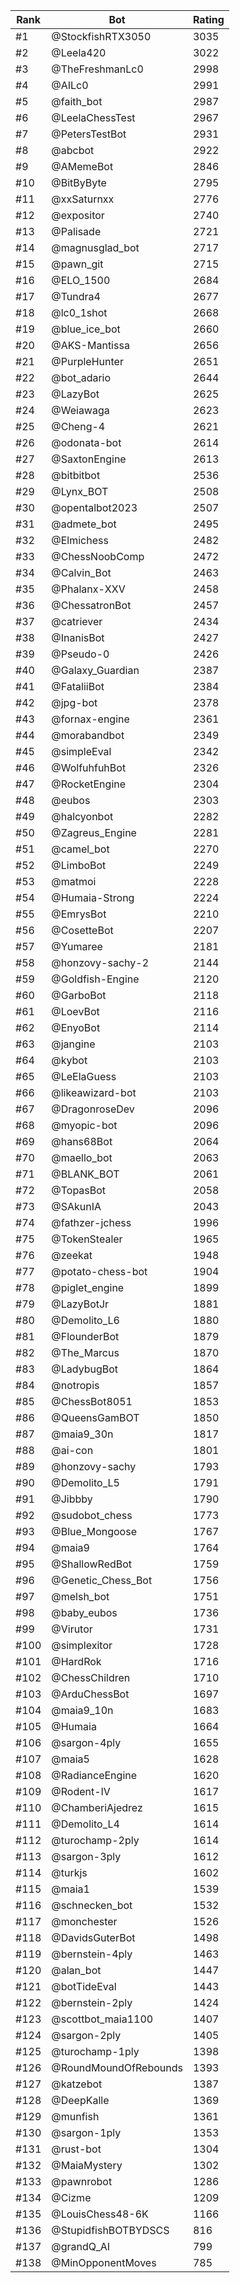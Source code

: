 Rank|Bot|Rating
---|---|---
#1|@StockfishRTX3050|3035
#2|@Leela420|3022
#3|@TheFreshmanLc0|2998
#4|@AILc0|2991
#5|@faith_bot|2987
#6|@LeelaChessTest|2967
#7|@PetersTestBot|2931
#8|@abcbot|2922
#9|@AMemeBot|2846
#10|@BitByByte|2795
#11|@xxSaturnxx|2776
#12|@expositor|2740
#13|@Palisade|2721
#14|@magnusglad_bot|2717
#15|@pawn_git|2715
#16|@ELO_1500|2684
#17|@Tundra4|2677
#18|@lc0_1shot|2668
#19|@blue_ice_bot|2660
#20|@AKS-Mantissa|2656
#21|@PurpleHunter|2651
#22|@bot_adario|2644
#23|@LazyBot|2625
#24|@Weiawaga|2623
#25|@Cheng-4|2621
#26|@odonata-bot|2614
#27|@SaxtonEngine|2613
#28|@bitbitbot|2536
#29|@Lynx_BOT|2508
#30|@opentalbot2023|2507
#31|@admete_bot|2495
#32|@Elmichess|2482
#33|@ChessNoobComp|2472
#34|@Calvin_Bot|2463
#35|@Phalanx-XXV|2458
#36|@ChessatronBot|2457
#37|@catriever|2434
#38|@InanisBot|2427
#39|@Pseudo-0|2426
#40|@Galaxy_Guardian|2387
#41|@FataliiBot|2384
#42|@jpg-bot|2378
#43|@fornax-engine|2361
#44|@morabandbot|2349
#45|@simpleEval|2342
#46|@WolfuhfuhBot|2326
#47|@RocketEngine|2304
#48|@eubos|2303
#49|@halcyonbot|2282
#50|@Zagreus_Engine|2281
#51|@camel_bot|2270
#52|@LimboBot|2249
#53|@matmoi|2228
#54|@Humaia-Strong|2224
#55|@EmrysBot|2210
#56|@CosetteBot|2207
#57|@Yumaree|2181
#58|@honzovy-sachy-2|2144
#59|@Goldfish-Engine|2120
#60|@GarboBot|2118
#61|@LoevBot|2116
#62|@EnyoBot|2114
#63|@jangine|2103
#64|@kybot|2103
#65|@LeElaGuess|2103
#66|@likeawizard-bot|2103
#67|@DragonroseDev|2096
#68|@myopic-bot|2096
#69|@hans68Bot|2064
#70|@maello_bot|2063
#71|@BLANK_BOT|2061
#72|@TopasBot|2058
#73|@SAkunIA|2043
#74|@fathzer-jchess|1996
#75|@TokenStealer|1965
#76|@zeekat|1948
#77|@potato-chess-bot|1904
#78|@piglet_engine|1899
#79|@LazyBotJr|1881
#80|@Demolito_L6|1880
#81|@FlounderBot|1879
#82|@The_Marcus|1870
#83|@LadybugBot|1864
#84|@notropis|1857
#85|@ChessBot8051|1853
#86|@QueensGamBOT|1850
#87|@maia9_30n|1817
#88|@ai-con|1801
#89|@honzovy-sachy|1793
#90|@Demolito_L5|1791
#91|@Jibbby|1790
#92|@sudobot_chess|1773
#93|@Blue_Mongoose|1767
#94|@maia9|1764
#95|@ShallowRedBot|1759
#96|@Genetic_Chess_Bot|1756
#97|@melsh_bot|1751
#98|@baby_eubos|1736
#99|@Virutor|1731
#100|@simplexitor|1728
#101|@HardRok|1716
#102|@ChessChildren|1710
#103|@ArduChessBot|1697
#104|@maia9_10n|1683
#105|@Humaia|1664
#106|@sargon-4ply|1655
#107|@maia5|1628
#108|@RadianceEngine|1620
#109|@Rodent-IV|1617
#110|@ChamberiAjedrez|1615
#111|@Demolito_L4|1614
#112|@turochamp-2ply|1614
#113|@sargon-3ply|1612
#114|@turkjs|1602
#115|@maia1|1539
#116|@schnecken_bot|1532
#117|@monchester|1526
#118|@DavidsGuterBot|1498
#119|@bernstein-4ply|1463
#120|@alan_bot|1447
#121|@botTideEval|1443
#122|@bernstein-2ply|1424
#123|@scottbot_maia1100|1407
#124|@sargon-2ply|1405
#125|@turochamp-1ply|1398
#126|@RoundMoundOfRebounds|1393
#127|@katzebot|1387
#128|@DeepKalle|1369
#129|@munfish|1361
#130|@sargon-1ply|1353
#131|@rust-bot|1304
#132|@MaiaMystery|1302
#133|@pawnrobot|1286
#134|@Cizme|1209
#135|@LouisChess48-6K|1166
#136|@StupidfishBOTBYDSCS|816
#137|@grandQ_AI|799
#138|@MinOpponentMoves|785
